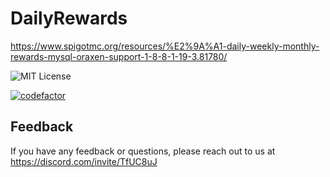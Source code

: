 
# DailyRewards

https://www.spigotmc.org/resources/%E2%9A%A1-daily-weekly-monthly-rewards-mysql-oraxen-support-1-8-8-1-19-3.81780/



![MIT License](https://img.shields.io/badge/License-MIT-green.svg)

[![codefactor](https://www.codefactor.io/Content/badges/A.svg)](https://www.codefactor.io/repository/github/revivalo/dailyrewards)

## Feedback

If you have any feedback or questions, please reach out to us at https://discord.com/invite/TfUC8uJ

